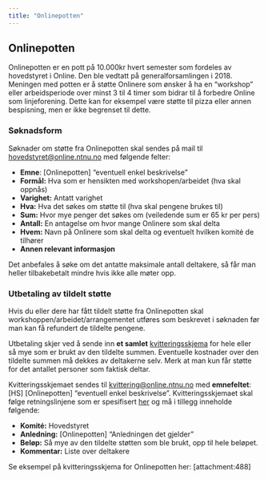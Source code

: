 ```yaml
---
title: "Onlinepotten"
---
```


## Onlinepotten
Onlinepotten er en pott på 10.000kr hvert semester som fordeles av hovedstyret i Online. Den ble vedtatt på generalforsamlingen i 2018. Meningen med potten er å støtte Onlinere som ønsker å ha en “workshop” eller arbeidsperiode over minst 3 til 4 timer som bidrar til å forbedre Online som linjeforening. Dette kan for eksempel være støtte til pizza eller annen bespisning, men er ikke begrenset til dette.
### Søknadsform
Søknader om støtte fra Onlinepotten skal sendes på mail til [hovedstyret@online.ntnu.no](mailto:hovedstyret@online.ntnu.no) med følgende felter:

- **Emne**: [Onlinepotten] “eventuell enkel beskrivelse”  
- **Formål:** Hva som er hensikten med workshopen/arbeidet (hva skal oppnås)
- **Varighet:** Antatt varighet
- **Hva:** Hva det søkes om støtte til (hva skal pengene brukes til)
- **Sum:** Hvor mye penger det søkes om (veiledende sum er 65 kr per pers)
- **Antall:** En antagelse om hvor mange Onlinere som skal delta
- **Hvem:** Navn på Onlinere som skal delta og eventuelt hvilken komité de tilhører
- **Annen relevant informasjon**

Det anbefales å søke om det antatte maksimale antall deltakere, så får man heller tilbakebetalt mindre hvis ikke alle møter opp.
### Utbetaling av tildelt støtte
Hvis du eller dere har fått tildelt støtte fra Onlinepotten skal workshoppen/arbeidet/arrangementet utføres som beskrevet i søknaden før man kan få refundert de tildelte pengene.

Utbetaling skjer ved å sende inn **et samlet** [kvitteringsskjema](https://online.ntnu.no/wiki/online/info/sosialt-og-okonomisk/skjemaer) for hele eller så mye som er brukt av den tildelte summen. Eventuelle kostnader over den tildelte summen må dekkes av deltakerne selv. Merk at man kun får støtte for det antallet personer som faktisk deltar.

Kvitteringsskjemaet sendes til [kvittering@online.ntnu.no](mailto:kvittering@online.ntnu.no) med **emnefeltet**:
[HS] [Onlinepotten] “eventuell enkel beskrivelse”. 
Kvitteringsskjemaet skal følge retningslinjene som er spesifisert [her](https://online.ntnu.no/wiki/online/info/sosialt-og-okonomisk/skjemaer) og må i tillegg inneholde følgende:
- **Komité:** Hovedstyret
- **Anledning:** [Onlinepotten] “Anledningen det gjelder”
- **Beløp:** Så mye av den tildelte støtten som ble brukt, opp til hele beløpet.
- **Kommentar:** Liste over deltakere

Se eksempel på kvitteringsskjema for Onlinepotten her: [attachment:488]